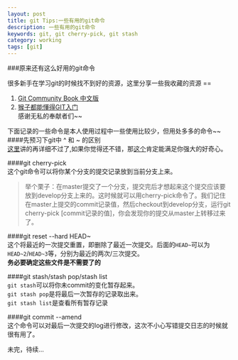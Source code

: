```yaml
---
layout: post
title: git Tips:一些有用的git命令
description: 一些有用的git命令
keywords: git, git cherry-pick, git stash
category: working
tags: [git]
---
```


###原来还有这么好用的git命令

很多新手在学习git的时候找不到好的资源，这里分享一些我收藏的资源 ==  

1. [Git Community Book 中文版](http://gitbook.liuhui998.com/index.html)  
2. [猴子都能懂得GIT入门](http://backlogtool.com/git-guide/cn/)  
感谢无私的奉献者们~~



下面记录的一些命令是本人使用过程中一些使用比较少，但用处多多的命令~~  
####先预习下git中 ^ 和 ~ 的区别  
[这里](http://stackoverflow.com/questions/2221658/whats-the-difference-between-head-and-head-in-git)讲的再详细不过了,如果你觉得还不错，那[这个](http://mux.alimama.com/posts/799)肯定能满足你强大的好奇心。

####git cherry-pick <commitID>  
这个git命令可以将你某个分支的提交记录放到当前分支上来。

>举个栗子：在master提交了一个分支，提交完后才想起来这个提交应该要放到develop分支上来的。这时候就可以用cherry-pick命令了。我们记住在master上提交的commit记录值，然后checkout到develop分支，运行git cherry-pick [commit记录的值]，你会发现你的提交从master上转移过来了。

####git reset --hard HEAD~  
这个将最近的一次提交重置，即删除了最近一次提交。后面的`HEAD~`可以为`HEAD~2`/`HEAD~3`等，分别为最近的两次/三次提交。  
**务必要确定这些文件是不需要了的**

####git stash/stash pop/stash list  
`git stash`可以将你未commit的变化暂存起来。  
`git stash pop`是将最后一次暂存的记录取出来。  
`git stash list`是查看所有暂存记录

####git commit --amend  
这个命令可以对最后一次提交的log进行修改，这次不小心写错提交日志的时候就很有用了。

未完，待续...
